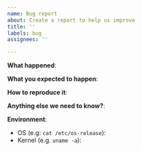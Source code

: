 ```yaml
---
name: Bug report
about: Create a report to help us improve
title: ''
labels: bug
assignees: ''

---
```


**What happened**:

**What you expected to happen**:

**How to reproduce it**:

**Anything else we need to know?**:

**Environment**:
- OS (e.g: `cat /etc/os-release`):
- Kernel (e.g. `uname -a`):
<!--
- Version (e.g. `climc version-list`):
-->
